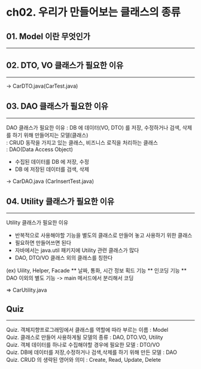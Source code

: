 # ch02. 우리가 만들어보는 클래스의 종류
## 01. Model 이란 무엇인가
---

## 02. DTO, VO 클래스가 필요한 이유
---

-> CarDTO.java(CarTest.java)

## 03. DAO 클래스가 필요한 이유
---
DAO 클래스가 필요한 이유 : DB 에 데이터(VO, DTO) 를 저장, 수정하거나 검색, 삭제를 하기 위해 만들어지는 모델(클래스)   
: CRUD 동작을 가지고 있는 클래스, 비즈니스 로직을 처리하는 클래스   
: DAO(Data Access Object) 
- 수집된 데이터를 DB 에 저장, 수정
- DB 에 저장된 데이터를 검색, 삭제

-> CarDAO.java (CarInsertTest.java)

## 04. Utility 클래스가 필요한 이유
---
Utility 클래스가 필요한 이유
- 반복적으로 사용해야할 기능을 별도의 클래스로 만들어 놓고 사용하기 위한 클래스
- 필요하면 만들어쓰면 된다
- 자바에서는 java.util 패키지에 Utility 관련 클래스가 많다
- DAO, DTO/VO 클래스 외의 클래스를 칭한다

(ex) Uility, Helper, Facade
** 날짜, 통화, 시간 정보 획드 기능
** 인코딩 기능
** DAO 이외의 별도 기능 -> main 메서드에서 분리해서 코딩

=> CarUtility.java

## Quiz
---
Quiz. 객체지향프로그래밍에서 클래스를 역할에 따라 부르는 이름 : Model   
Quiz. 클래스로 만들어 사용하게될 모델의 종류 : DAO, DTO.VO, Utility   
Quiz. 객체 데이터를 하나로 수집해야할 경우에 필요한 모델 : DTO/VO   
Quiz. DB에 데이터를 저장,수정하거나 검색,삭제를 하기 위해 만든 모델 : DAO   
Quiz. CRUD 의 생략된 영어와 의미 : Create, Read, Update, Delete    

